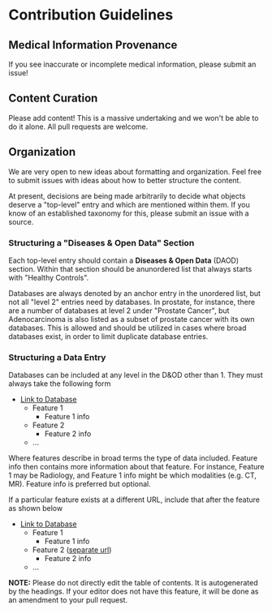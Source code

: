 # Contribution Guidelines

## Medical Information Provenance

If you see inaccurate or incomplete medical information, please submit an issue!

## Content Curation

Please add content! This is a massive undertaking and we won't be able to do it alone. All pull requests are welcome.

## Organization

We are very open to new ideas about formatting and organization. Feel free to submit issues with ideas about how to better structure the content.

At present, decisions are being made arbitrarily to decide what objects deserve a "top-level" entry and which are mentioned within them. If you know of an established taxonomy for this, please submit an issue with a source.

### Structuring a "Diseases & Open Data" Section

Each top-level entry should contain a **Diseases & Open Data** (DAOD) section. Within that section should be anunordered list that always starts with "Healthy Controls".

Databases are always denoted by an anchor entry in the unordered list, but not all "level 2" entries need by databases. In prostate, for instance, there are a number of databases at level 2 under "Prostate Cancer", but Adenocarcinoma is also listed as a subset of prostate cancer with its own databases. This is allowed and should be utilized in cases where broad databases exist, in order to limit duplicate database entries.

### Structuring a Data Entry

Databases can be included at any level in the D&OD other than 1. They must always take the following form

- [Link to Database](#structuring-a-data-entry)
  - Feature 1
    - Feature 1 info
  - Feature 2
    - Feature 2 info
  - ...

Where features describe in broad terms the type of data included. Feature info then contains more information about that feature. For instance, Feature 1 may be Radiology, and Feature 1 info might be which modalities (e.g. CT, MR). Feature info is preferred but optional.

If a particular feature exists at a different URL, include that after the feature as shown below

- [Link to Database](#structuring-a-data-entry)
  - Feature 1
    - Feature 1 info
  - Feature 2 ([separate url](#structuring-a-data-entry))
    - Feature 2 info
  - ...

**NOTE:** Please do not directly edit the table of contents. It is autogenerated by the headings. If your editor does not have this feature, it will be done as an amendment to your pull request.